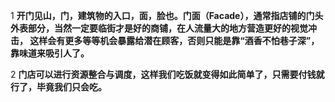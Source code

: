 1 **开门见山，门，建筑物的入口，面，脸也。门面（Facade），通常指店铺的门头外表部分，当然一定要临街才是好的商铺，在人流量大的地方营造更好的视觉冲击，
这样会有更多等等机会暴露给潜在顾客，否则只能是靠“酒香不怕巷子深”，靠味道来吸引人了。**

2 **门店可以进行资源整合与调度，这样我们吃饭就变得如此简单了，只需要付钱就行了，毕竟我们只会吃。**
